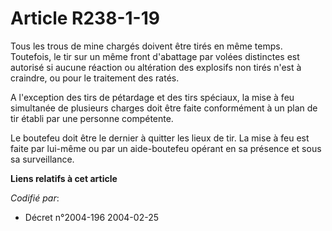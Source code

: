 # Article R238-1-19

Tous les trous de mine chargés doivent être tirés en même temps. Toutefois, le tir sur un même front d'abattage par volées
distinctes est autorisé si aucune réaction ou altération des explosifs non tirés n'est à craindre, ou pour le traitement des
ratés.

A l'exception des tirs de pétardage et des tirs spéciaux, la mise à feu simultanée de plusieurs charges doit être faite
conformément à un plan de tir établi par une personne compétente.

Le boutefeu doit être le dernier à quitter les lieux de tir. La mise à feu est faite par lui-même ou par un aide-boutefeu
opérant en sa présence et sous sa surveillance.

**Liens relatifs à cet article**

_Codifié par_:

  - Décret n°2004-196 2004-02-25
